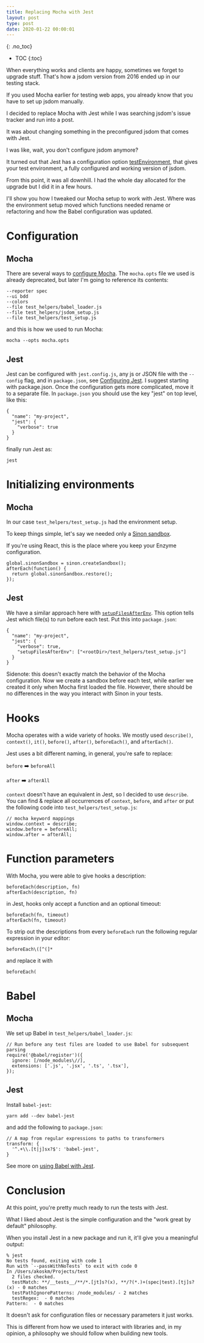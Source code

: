 ```yaml
---
title: Replacing Mocha with Jest
layout: post
type: post
date: 2020-01-22 00:00:01
---
```


{: .no_toc}

* TOC
{:toc}

When everything works and clients are happy, sometimes we forget to upgrade stuff. That's how a jsdom version from 2016 ended up in our testing stack.

If you used Mocha earlier for testing web apps, you already know that you have to set up jsdom manually.

I decided to replace Mocha with Jest while I was searching jsdom's issue tracker and run into a post.

It was about changing something in the preconfigured jsdom that comes with Jest.

I was like, wait, you don't configure jsdom anymore?

It turned out that Jest has a configuration option [testEnvironment](https://jestjs.io/docs/en/configuration#testenvironment-string), that gives your test environment, a fully configured and working version of jsdom.

From this point, it was all downhill. I had the whole day allocated for the upgrade but I did it in a few hours.

I'll show you how I tweaked our Mocha setup to work with Jest. Where was the environment setup moved which functions needed rename or refactoring and how the Babel configuration was updated.

# Configuration

## Mocha
There are several ways to [configure Mocha]([https://mochajs.org/#configuring-mocha-nodejs]). The `mocha.opts` file we used is already deprecated, but later I'm going to reference its contents:

```
--reporter spec
--ui bdd
--colors
--file test_helpers/babel_loader.js
--file test_helpers/jsdom_setup.js
--file test_helpers/test_setup.js
```

and this is how we used to run Mocha:
```
mocha --opts mocha.opts
```


## Jest
Jest can be configured with `jest.config.js`, any js or JSON file with the `--config` flag, and in `package.json`, see [Configuring Jest](https://jestjs.io/docs/en/configuration.html). I suggest starting with package.json. Once the configuration gets more complicated, move it to a separate file.
In `package.json` you should use the key "jest" on top level, like this:

```
{
  "name": "my-project",
  "jest": {
    "verbose": true
  }
}
```
finally run Jest as:

```
jest
```

# Initializing environments

## Mocha
In our case `test_helpers/test_setup.js` had the environment setup.

To keep things simple, let's say we needed only a [Sinon sandbox](https://sinonjs.org/releases/latest/sandbox/).

If you're using React, this is the place where you keep your Enzyme configuration.

```
global.sinonSandbox = sinon.createSandbox();
afterEach(function() {
  return global.sinonSandbox.restore();
});
```

## Jest
We have a similar approach here with [`setupFilesAfterEnv`](https://jestjs.io/docs/en/configuration#setupfilesafterenv-array).
This option tells Jest which file(s) to run before each test. Put this into `package.json`:

```
{
  "name": "my-project",
  "jest": {
    "verbose": true,
    "setupFilesAfterEnv": ["<rootDir>/test_helpers/test_setup.js"]
  }
}
```

Sidenote: this doesn't exactly match the behavior of the Mocha configuration. Now we create a sandbox before each test, while earlier we created it only when Mocha first loaded the file. However, there should be no differences in the way you interact with Sinon in your tests.

# Hooks

Mocha operates with a wide variety of hooks. We mostly used `describe()`, `context()`, `it()`, `before()`, `after()`, `beforeEach()`, and `afterEach()`.

Jest uses a bit different naming, in general, you're safe to replace:

`before` ➡️ `beforeAll`

`after` ➡️ `afterAll`

`context` doesn't have an equivalent in Jest, so I decided to use `describe`.
You can find & replace all occurrences of `context`, `before`, and `after` or put the following code into `test_helpers/test_setup.js`:

```
// mocha keyword mappings
window.context = describe;
window.before = beforeAll;
window.after = afterAll;
```

# Function parameters

With Mocha, you were able to give hooks a description:
```
beforeEach(description, fn)
afterEach(description, fn)
```

in Jest, hooks only accept a function and an optional timeout:

```
beforeEach(fn, timeout)
afterEach(fn, timeout)
```

To strip out the descriptions from every `beforeEach` run the following regular expression in your editor:
```
beforeEach\([^(]*
```
and replace it with
```
beforeEach(
```


# Babel

## Mocha

We set up Babel in `test_helpers/babel_loader.js`:

```
// Run before any test files are loaded to use Babel for subsequent parsing
require('@babel/register')({
  ignore: [/node_modules\//],
  extensions: ['.js', '.jsx', '.ts', '.tsx'],
});
```

## Jest

Install `babel-jest`:
```
yarn add --dev babel-jest
```

and add the following to `package.json`:
```
// A map from regular expressions to paths to transformers
transform: {
  '^.+\\.[t|j]sx?$': 'babel-jest',
}
```

See more on [using Babel with Jest](https://jestjs.io/docs/en/getting-started#using-babel).

# Conclusion

At this point, you're pretty much ready to run the tests with Jest.

What I liked about Jest is the simple configuration and the "work great by default" philosophy.

When you install Jest in a new package and run it, it'll give you a meaningful output:

```
% jest
No tests found, exiting with code 1
Run with `--passWithNoTests` to exit with code 0
In /Users/akoskm/Projects/test
  2 files checked.
  testMatch: **/__tests__/**/*.[jt]s?(x), **/?(*.)+(spec|test).[tj]s?(x) - 0 matches
  testPathIgnorePatterns: /node_modules/ - 2 matches
  testRegex:  - 0 matches
Pattern:  - 0 matches
```

It doesn't ask for configuration files or necessary parameters it just works.

This is different from how we used to interact with libraries and, in my opinion, a philosophy we should follow when building new tools.